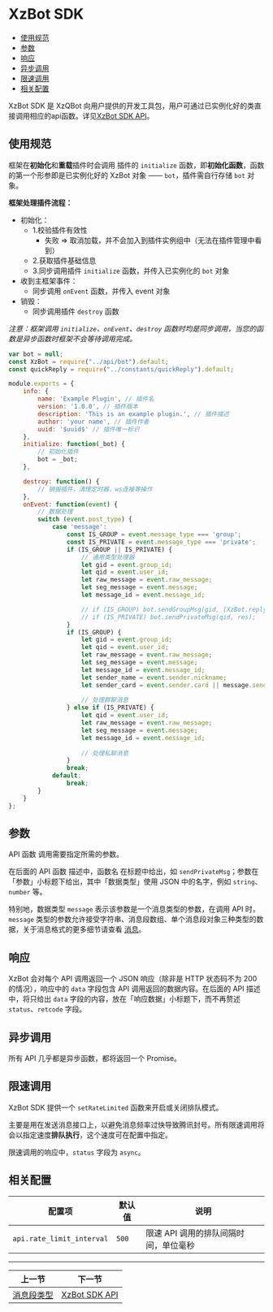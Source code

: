 # XzBot SDK

- [使用规范](#使用规范)
- [参数](#参数)
- [响应](#响应)
- [异步调用](#异步调用)
- [限速调用](#限速调用)
- [相关配置](#相关配置)

XzBot SDK 是 XzQBot 向用户提供的开发工具包，用户可通过已实例化好的类直接调用相应的api函数。详见[XzBot SDK API](SDK.md)。

## 使用规范

框架在**初始化**和**重载**插件时会调用 插件的 `initialize` 函数，即**初始化函数**，函数的第一个形参即是已实例化好的 XzBot 对象 —— `bot`，插件需自行存储 `bot` 对象。

**框架处理插件流程：**

- 初始化：
  - 1.校验插件有效性
    - 失败 => 取消加载，并不会加入到插件实例组中（无法在插件管理中看到）
  - 2.获取插件基础信息
  - 3.同步调用插件 `initialize` 函数，并传入已实例化的 `bot` 对象
- 收到主框架事件：
  - 同步调用 `onEvent` 函数，并传入 event 对象
- 销毁：
  - 同步调用插件 `destroy` 函数

*注意：框架调用 `initialize`、`onEvent`、`destroy` 函数时均是同步调用，当您的函数是异步函数时框架不会等待调用完成。*

```javascript
var bot = null;
const XzBot = require("../api/bot").default;
const quickReply = require("../constants/quickReply").default;

module.exports = {
    info: {
        name: 'Example Plugin', // 插件名
        version: '1.0.0', // 插件版本
        description: 'This is an example plugin.', // 插件描述
        author: 'your name', // 插件作者
        uuid: '$uuid$' // 插件唯一标识
    },
    initialize: function(_bot) {
        // 初始化插件
        bot = _bot;
    },

    destroy: function() {
        // 销毁插件，清理定时器，ws连接等操作
    },
    onEvent: function(event) {
        // 数据处理
        switch (event.post_type) {
            case 'message':
                const IS_GROUP = event.message_type === 'group';
                const IS_PRIVATE = event.message_type === 'private';
                if (IS_GROUP || IS_PRIVATE) {
                    // 通用类型处理器
                    let gid = event.group_id;
                    let qid = event.user_id;
                    let raw_message = event.raw_message;
                    let seg_message = event.message;
                    let message_id = event.message_id;

                    // if (IS_GROUP) bot.sendGroupMsg(gid, [XzBot.reply(message_id), res]);
                    // if (IS_PRIVATE) bot.sendPrivateMsg(qid, res);
                }
                if (IS_GROUP) {
                    let gid = event.group_id;
                    let qid = event.user_id;
                    let raw_message = event.raw_message;
                    let seg_message = event.message;
                    let message_id = event.message_id;
                    let sender_name = event.sender.nickname;
                    let sender_card = event.sender.card || message.sender.nickname;
                    
                    // 处理群聊消息
                } else if (IS_PRIVATE) {
                    let qid = event.user_id;
                    let raw_message = event.raw_message;
                    let seg_message = event.message;
                    let message_id = event.message_id;
                    
                    // 处理私聊消息
                }
                break;
            default:
                break;
        }
    }
};
```

## 参数

API 函数 调用需要指定所需的参数。

在后面的 API 函数 描述中，函数名 在标题中给出，如 `sendPrivateMsg`；参数在「参数」小标题下给出，其中「数据类型」使用 JSON 中的名字，例如 `string`、`number` 等。

特别地，数据类型 `message` 表示该参数是一个消息类型的参数，在调用 API 时，`message` 类型的参数允许接受字符串、消息段数组、单个消息段对象三种类型的数据，关于消息格式的更多细节请查看 [消息](../message/)。

## 响应

XzBot 会对每个 API 调用返回一个 JSON 响应（除非是 HTTP 状态码不为 200 的情况），响应中的 `data` 字段包含 API 调用返回的数据内容。在后面的 API 描述中，将只给出 `data` 字段的内容，放在「响应数据」小标题下，而不再赘述 `status`、`retcode` 字段。

## 异步调用

所有 API 几乎都是异步函数，都将返回一个 Promise。

## 限速调用

XzBot SDK 提供一个 `setRateLimited` 函数来开启或关闭排队模式。

主要是用在发送消息接口上，以避免消息频率过快导致腾讯封号。所有限速调用将会以指定速度**排队执行**，这个速度可在配置中指定。

限速调用的响应中，`status` 字段为 `async`。

## 相关配置

| 配置项 | 默认值 | 说明 |
| -------- | ------ | --- |
| `api.rate_limit_interval` | `500` | 限速 API 调用的排队间隔时间，单位毫秒 |

<hr>

| 上一节 | 下一节 |
| --- | --- |
| [消息段类型](../message/segment.md) | [XzBot SDK API](SDK.md) |
